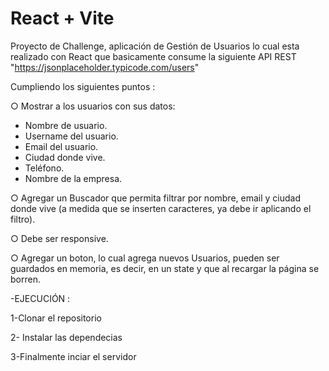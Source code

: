 # React + Vite
Proyecto de Challenge, aplicación de Gestión de Usuarios lo cual esta realizado con React que basicamente consume la siguiente API REST "https://jsonplaceholder.typicode.com/users"

Cumpliendo los siguientes puntos :

○ Mostrar a los usuarios con sus datos:
- Nombre de usuario.
- Username del usuario.
- Email del usuario.
- Ciudad donde vive.
- Teléfono.
- Nombre de la empresa.

○ Agregar un Buscador que permita filtrar por nombre, email y ciudad
donde vive (a medida que se inserten caracteres, ya debe ir aplicando el
filtro).

○ Debe ser responsive.

○ Agregar un boton, lo cual agrega nuevos Usuarios, pueden ser guardados en
memoria, es decir, en un state y que al recargar la página se borren.

-EJECUCIÓN :
 
 1-Clonar el repositorio

 2- Instalar las dependecias

 3-Finalmente inciar el servidor
 




